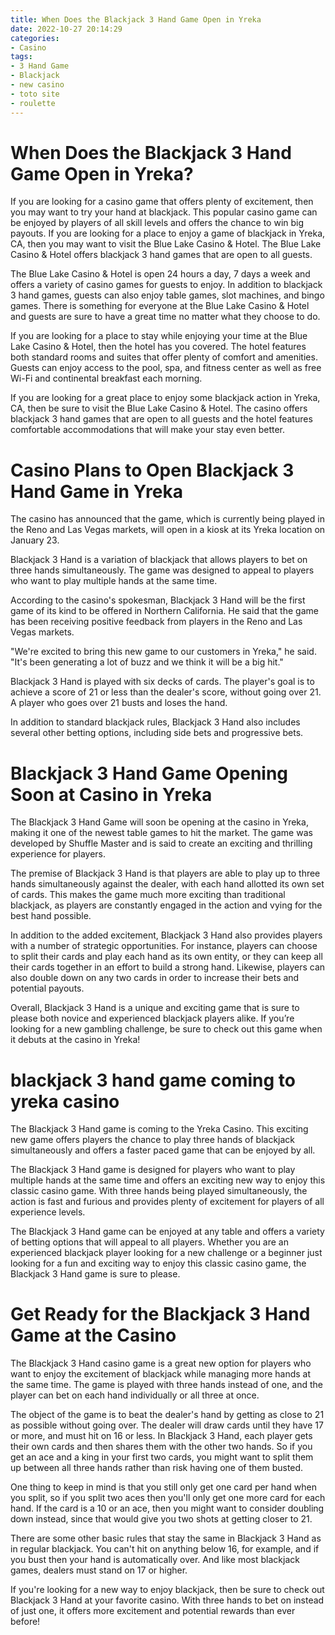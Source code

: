 ```yaml
---
title: When Does the Blackjack 3 Hand Game Open in Yreka
date: 2022-10-27 20:14:29
categories:
- Casino
tags:
- 3 Hand Game
- Blackjack
- new casino
- toto site
- roulette
---
```



#  When Does the Blackjack 3 Hand Game Open in Yreka?

If you are looking for a casino game that offers plenty of excitement, then you may want to try your hand at blackjack. This popular casino game can be enjoyed by players of all skill levels and offers the chance to win big payouts. If you are looking for a place to enjoy a game of blackjack in Yreka, CA, then you may want to visit the Blue Lake Casino & Hotel. The Blue Lake Casino & Hotel offers blackjack 3 hand games that are open to all guests.

The Blue Lake Casino & Hotel is open 24 hours a day, 7 days a week and offers a variety of casino games for guests to enjoy. In addition to blackjack 3 hand games, guests can also enjoy table games, slot machines, and bingo games. There is something for everyone at the Blue Lake Casino & Hotel and guests are sure to have a great time no matter what they choose to do.

If you are looking for a place to stay while enjoying your time at the Blue Lake Casino & Hotel, then the hotel has you covered. The hotel features both standard rooms and suites that offer plenty of comfort and amenities. Guests can enjoy access to the pool, spa, and fitness center as well as free Wi-Fi and continental breakfast each morning.

If you are looking for a great place to enjoy some blackjack action in Yreka, CA, then be sure to visit the Blue Lake Casino & Hotel. The casino offers blackjack 3 hand games that are open to all guests and the hotel features comfortable accommodations that will make your stay even better.

#  Casino Plans to Open Blackjack 3 Hand Game in Yreka

The casino has announced that the game, which is currently being played in the Reno and Las Vegas markets, will open in a kiosk at its Yreka location on January 23.

Blackjack 3 Hand is a variation of blackjack that allows players to bet on three hands simultaneously. The game was designed to appeal to players who want to play multiple hands at the same time.

According to the casino's spokesman, Blackjack 3 Hand will be the first game of its kind to be offered in Northern California. He said that the game has been receiving positive feedback from players in the Reno and Las Vegas markets.

"We're excited to bring this new game to our customers in Yreka," he said. "It's been generating a lot of buzz and we think it will be a big hit."

Blackjack 3 Hand is played with six decks of cards. The player's goal is to achieve a score of 21 or less than the dealer's score, without going over 21. A player who goes over 21 busts and loses the hand.

In addition to standard blackjack rules, Blackjack 3 Hand also includes several other betting options, including side bets and progressive bets.

#  Blackjack 3 Hand Game Opening Soon at Casino in Yreka

The Blackjack 3 Hand Game will soon be opening at the casino in Yreka, making it one of the newest table games to hit the market. The game was developed by Shuffle Master and is said to create an exciting and thrilling experience for players.

The premise of Blackjack 3 Hand is that players are able to play up to three hands simultaneously against the dealer, with each hand allotted its own set of cards. This makes the game much more exciting than traditional blackjack, as players are constantly engaged in the action and vying for the best hand possible.

In addition to the added excitement, Blackjack 3 Hand also provides players with a number of strategic opportunities. For instance, players can choose to split their cards and play each hand as its own entity, or they can keep all their cards together in an effort to build a strong hand. Likewise, players can also double down on any two cards in order to increase their bets and potential payouts.

Overall, Blackjack 3 Hand is a unique and exciting game that is sure to please both novice and experienced blackjack players alike. If you’re looking for a new gambling challenge, be sure to check out this game when it debuts at the casino in Yreka!

#  blackjack 3 hand game coming to yreka casino

The Blackjack 3 Hand game is coming to the Yreka Casino. This exciting new game offers players the chance to play three hands of blackjack simultaneously and offers a faster paced game that can be enjoyed by all.

The Blackjack 3 Hand game is designed for players who want to play multiple hands at the same time and offers an exciting new way to enjoy this classic casino game. With three hands being played simultaneously, the action is fast and furious and provides plenty of excitement for players of all experience levels.

The Blackjack 3 Hand game can be enjoyed at any table and offers a variety of betting options that will appeal to all players. Whether you are an experienced blackjack player looking for a new challenge or a beginner just looking for a fun and exciting way to enjoy this classic casino game, the Blackjack 3 Hand game is sure to please.

#  Get Ready for the Blackjack 3 Hand Game at the Casino

The Blackjack 3 Hand casino game is a great new option for players who want to enjoy the excitement of blackjack while managing more hands at the same time. The game is played with three hands instead of one, and the player can bet on each hand individually or all three at once.

The object of the game is to beat the dealer's hand by getting as close to 21 as possible without going over. The dealer will draw cards until they have 17 or more, and must hit on 16 or less. In Blackjack 3 Hand, each player gets their own cards and then shares them with the other two hands. So if you get an ace and a king in your first two cards, you might want to split them up between all three hands rather than risk having one of them busted.

One thing to keep in mind is that you still only get one card per hand when you split, so if you split two aces then you'll only get one more card for each hand. If the card is a 10 or an ace, then you might want to consider doubling down instead, since that would give you two shots at getting closer to 21.

There are some other basic rules that stay the same in Blackjack 3 Hand as in regular blackjack. You can't hit on anything below 16, for example, and if you bust then your hand is automatically over. And like most blackjack games, dealers must stand on 17 or higher.

If you're looking for a new way to enjoy blackjack, then be sure to check out Blackjack 3 Hand at your favorite casino. With three hands to bet on instead of just one, it offers more excitement and potential rewards than ever before!